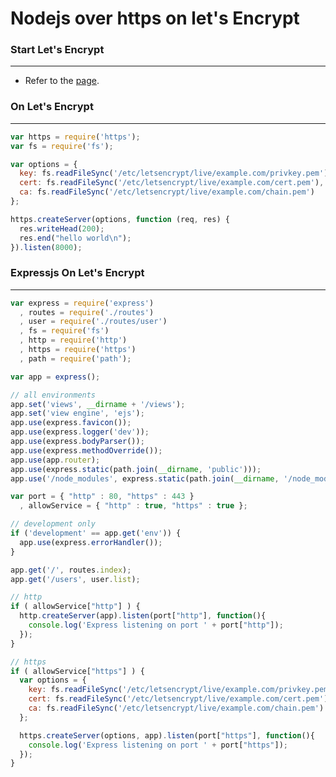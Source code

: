 # Nodejs over https on let's Encrypt

<script type="text/javascript" src="../js/general.js"></script>

### Start Let's Encrypt
---

* Refer to the [page](https://jiankaiwang.gitbooks.io/itsys/content/information_security/server_lets_letsencrypt.html).

### On Let's Encrypt
---

```javascript
var https = require('https');
var fs = require('fs');

var options = {
  key: fs.readFileSync('/etc/letsencrypt/live/example.com/privkey.pem'),
  cert: fs.readFileSync('/etc/letsencrypt/live/example.com/cert.pem'),
  ca: fs.readFileSync('/etc/letsencrypt/live/example.com/chain.pem')
};

https.createServer(options, function (req, res) {
  res.writeHead(200);
  res.end("hello world\n");
}).listen(8000);
```

### Expressjs On Let's Encrypt
---

```javascript
var express = require('express')
  , routes = require('./routes')
  , user = require('./routes/user')
  , fs = require('fs')
  , http = require('http')
  , https = require('https')
  , path = require('path');

var app = express();

// all environments
app.set('views', __dirname + '/views');
app.set('view engine', 'ejs');
app.use(express.favicon());
app.use(express.logger('dev'));
app.use(express.bodyParser());
app.use(express.methodOverride());
app.use(app.router);
app.use(express.static(path.join(__dirname, 'public')));
app.use('/node_modules', express.static(path.join(__dirname, '/node_modules')));

var port = { "http" : 80, "https" : 443 }
  , allowService = { "http" : true, "https" : true };

// development only
if ('development' == app.get('env')) {
  app.use(express.errorHandler());
}

app.get('/', routes.index);
app.get('/users', user.list);

// http
if ( allowService["http"] ) {
  http.createServer(app).listen(port["http"], function(){
    console.log('Express listening on port ' + port["http"]);
  });
}

// https
if ( allowService["https"] ) {
  var options = {
    key: fs.readFileSync('/etc/letsencrypt/live/example.com/privkey.pem'),
    cert: fs.readFileSync('/etc/letsencrypt/live/example.com/cert.pem'),
    ca: fs.readFileSync('/etc/letsencrypt/live/example.com/chain.pem')
  };

  https.createServer(options, app).listen(port["https"], function(){
    console.log('Express listening on port ' + port["https"]);
  });
}
```





